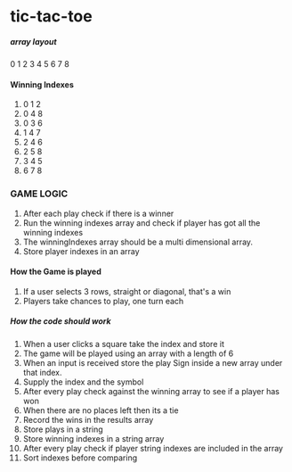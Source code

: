 # tic-tac-toe

##### array layout
0 1 2
3 4 5
6 7 8

#### Winning Indexes
1. 0 1 2
2. 0 4 8
3. 0 3 6
4. 1 4 7
5. 2 4 6
6. 2 5 8
7. 3 4 5
8. 6 7 8

### GAME LOGIC
1. After each play check if there is a winner
2. Run the winning indexes array and check if player has got all the winning indexes  
3. The winningIndexes array should be a multi dimensional array.
4. Store player indexes in an array

#### How the Game is played
1. If a user selects 3 rows, straight or diagonal, that's a win
2. Players take chances to play, one turn each

##### How the code should work
1. When a user clicks a square take the index and store it
2. The game will be played using an array with a length of 6
3. When an input is received store the play Sign inside a new array under that index.
4. Supply the index and the symbol
5. After every play check against the winning array to see if a player has won
6. When there are no places left then its a tie
7. Record the wins in the results array
8. Store plays in a string
9. Store winning indexes in a string array
10. After every play check if player string indexes are included in the array
11. Sort indexes before comparing
